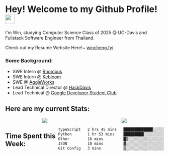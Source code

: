 <h1>Hey! Welcome to my Github Profile! <img src="https://emojis.slackmojis.com/emojis/images/1531849430/4246/blob-sunglasses.gif?1531849430" width="30"/>
</h1>

<p>I'm Win, studying Computer Science Class of 2025 @ UC-Davis and Fullstack Software Engineer from Thailand.</p>
<p>Check out my Resume Website Here!~ <a href ="https://wincheng.fyi/">wincheng.fyi</a></p>
<h3>Some Background:</h3>
<ul>
  <li>SWE Intern @ <a href = "https://www.rhombus.com/">Rhombus</a></li>
  <li>SWE Intern @ <a href = "https://www.kebloom.com/">Kebloom</a></li>
  <li>SWE @ <a href="https://aggieworks.org//">AggieWorks</a></li>
  <li>Lead Technical Director @ <a href="https://hackdavis.io/">HackDavis</a></li>
  <li>Lead Technical @ <a href="https://gdscucdavis.com/">Google Developer Student Club</a></li>
</ul>

<h2>Here are my current Stats:</h2>
<div align="center">
  <div style="display: flex; justify-content: space-around; align-items: flex-start">
  <a href="https://github.com/winzamark123/">
    <img src="https://github-readme-stats.vercel.app/api?username=winzamark123&count_private=true&rank_icon=github&show_icons=true&theme=codeSTACKr&include_all_commits=true&text_color=16A085&title_color=E2684A&border_radius=10&icon_color=E2684A&custom_title=Win's%20GitHub%20Stats" />
  </a>
  <a href="https://github.com/winzamark123/">
    <img src="https://github-readme-stats.vercel.app/api/top-langs?username=winzamark123&theme=codeSTACKr&title_color=E2684A&layout=compact" />
  </a>
  </div>
</div>
<div style="display: flex; justify-content: flex-start; align-items">
    <h2>Time Spent this Week:</h2>
<!--START_SECTION:waka-->

```txt
TypeScript   2 hrs 45 mins   █████████████░░░░░░░░░░░░   52.17 %
Python       1 hr 53 mins    █████████░░░░░░░░░░░░░░░░   35.86 %
Other        16 mins         █▒░░░░░░░░░░░░░░░░░░░░░░░   05.21 %
JSON         10 mins         ▓░░░░░░░░░░░░░░░░░░░░░░░░   03.15 %
Git Config   3 mins          ▒░░░░░░░░░░░░░░░░░░░░░░░░   01.03 %
```

<!--END_SECTION:waka-->
  </div>

